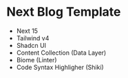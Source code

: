 # Next Blog Template

- Next 15
- Tailwind v4
- Shadcn UI
- Content Collection (Data Layer)
- Biome (Linter)
- Code Syntax Highligher (Shiki)
